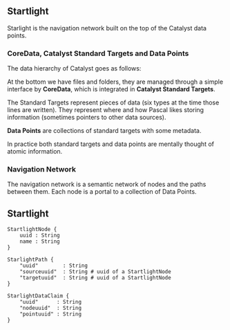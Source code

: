 ## Startlight

Starlight is the navigation network built on the top of the Catalyst data points.

### CoreData, Catalyst Standard Targets and Data Points

The data hierarchy of Catalyst goes as follows:

At the bottom we have files and folders, they are managed through a simple interface by **CoreData**, which is integrated in **Catalyst Standard Targets**.

The Standard Targets represent pieces of data (six types at the time those lines are written). They represent where and how Pascal likes storing information (sometimes pointers to other data sources).

**Data Points** are collections of standard targets with some metadata.

In practice both standard targets and data points are mentally thought of atomic information.

### Navigation Network

The navigation network is a semantic network of nodes and the paths between them. Each node is a portal to a collection of Data Points.

## Startlight

```
StartlightNode {
    uuid : String
    name : String
}

StarlightPath {
    "uuid"        : String
    "sourceuuid"  : String # uuid of a StartlightNode
    "targetuuid"  : String # uuid of a StartlightNode
}

StarlightDataClaim {
    "uuid"      : String
    "nodeuuid"  : String
    "pointuuid" : String
}
```
